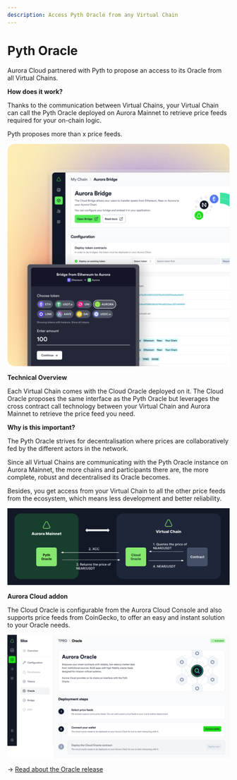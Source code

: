 ```yaml
---
description: Access Pyth Oracle from any Virtual Chain
---
```


# Pyth Oracle

Aurora Cloud partnered with Pyth to propose an access to its Oracle from all Virtual Chains.

**How does it work?**

Thanks to the communication between Virtual Chains, your Virtual Chain can call the Pyth Oracle deployed on Aurora Mainnet to retrieve price feeds required for your on-chain logic.

Pyth proposes more than x price feeds.

![frame827](/img/.gitbook/assets/Frame_827_(4).png)

**Technical Overview**

Each Virtual Chain comes with the Cloud Oracle deployed on it. The Cloud Oracle proposes the same interface as the Pyth Oracle but leverages the cross contract call technology between your Virtual Chain and Aurora Mainnet to retrieve the price feed you need.

**Why is this important?**

The Pyth Oracle strives for decentralisation where prices are collaboratively fed by the different actors in the network.

Since all Virtual Chains are communicating with the Pyth Oracle instance on Aurora Mainnet, the more chains and participants there are, the more complete, robust and decentralised its Oracle becomes.

Besides, you get access from your Virtual Chain to all the other price feeds from the ecosystem, which means less development and better reliability.

![image3](/img/.gitbook/assets/image_(3).png)

**Aurora Cloud addon**

The Cloud Oracle is configurable from the Aurora Cloud Console and also supports price feeds from CoinGecko, to offer an easy and instant solution to your Oracle needs.

![image4](/img/.gitbook/assets/image_(4).png)

\-> [Read about the Oracle release](https://aurora.dev/blog/aurora-cloud-data-oracle-powering-your-virtual-chain-with-reliable-data)
